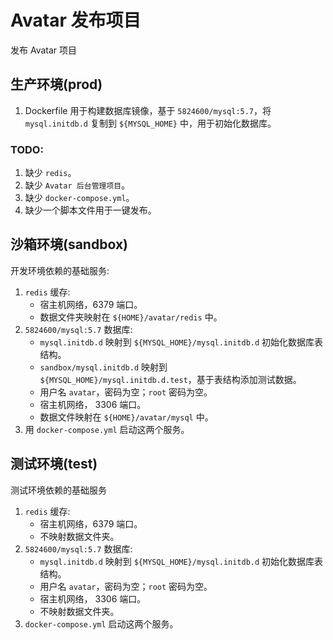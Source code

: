# Avatar 发布项目

发布 Avatar 项目

## 生产环境(prod)
1. Dockerfile 用于构建数据库镜像，基于 `5824600/mysql:5.7`，将 `mysql.initdb.d` 复制到 `${MYSQL_HOME}` 中，用于初始化数据库。

### TODO:
1. 缺少 `redis`。
2. 缺少 `Avatar 后台管理项目`。
3. 缺少 `docker-compose.yml`。
4. 缺少一个脚本文件用于一键发布。

## 沙箱环境(sandbox)

开发环境依赖的基础服务:

1. `redis` 缓存:
   * 宿主机网络，6379 端口。
   * 数据文件夹映射在 `${HOME}/avatar/redis` 中。
2. `5824600/mysql:5.7` 数据库:
   * `mysql.initdb.d` 映射到 `${MYSQL_HOME}/mysql.initdb.d` 初始化数据库表结构。
   * `sandbox/mysql.initdb.d` 映射到 `${MYSQL_HOME}/mysql.initdb.d.test`，基于表结构添加测试数据。
   * 用户名 `avatar`，密码为空；`root` 密码为空。
   * 宿主机网络， 3306 端口。
   * 数据文件映射在 `${HOME}/avatar/mysql` 中。
3. 用 `docker-compose.yml` 启动这两个服务。

## 测试环境(test)

测试环境依赖的基础服务

1. `redis` 缓存:
   * 宿主机网络，6379 端口。
   * 不映射数据文件夹。
2. `5824600/mysql:5.7` 数据库:
   * `mysql.initdb.d` 映射到 `${MYSQL_HOME}/mysql.initdb.d` 初始化数据库表结构。
   * 用户名 `avatar`，密码为空；`root` 密码为空。
   * 宿主机网络， 3306 端口。
   * 不映射数据文件夹。
3. `docker-compose.yml` 启动这两个服务。
